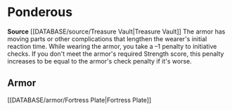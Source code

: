 ﻿---
id: '486'
name: Ponderous
rarity: Common
source: '[[DATABASE/source/Treasure Vault|Treasure Vault]]'
trait:
- Ponderous
type: Trait

---
# Ponderous

**Source** [[DATABASE/source/Treasure Vault|Treasure Vault]] 
The armor has moving parts or other complications that lengthen the wearer's initial reaction time. While wearing the armor, you take a –1 penalty to initiative checks. If you don't meet the armor's required Strength score, this penalty increases to be equal to the armor's check penalty if it's worse.

## Armor

[[DATABASE/armor/Fortress Plate|Fortress Plate]]